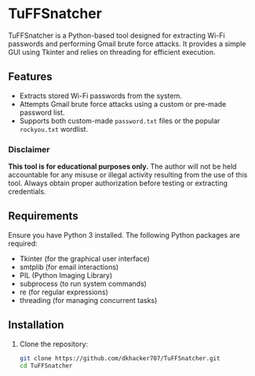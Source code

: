 # TuFFSnatcher

TuFFSnatcher is a Python-based tool designed for extracting Wi-Fi passwords and performing Gmail brute force attacks. It provides a simple GUI using Tkinter and relies on threading for efficient execution.

## Features
- Extracts stored Wi-Fi passwords from the system.
- Attempts Gmail brute force attacks using a custom or pre-made password list.
- Supports both custom-made `password.txt` files or the popular `rockyou.txt` wordlist.

### Disclaimer
**This tool is for educational purposes only.** The author will not be held accountable for any misuse or illegal activity resulting from the use of this tool. Always obtain proper authorization before testing or extracting credentials.

## Requirements
Ensure you have Python 3 installed. The following Python packages are required:

- Tkinter (for the graphical user interface)
- smtplib (for email interactions)
- PIL (Python Imaging Library)
- subprocess (to run system commands)
- re (for regular expressions)
- threading (for managing concurrent tasks)

## Installation

1. Clone the repository:
   ```bash
   git clone https://github.com/dkhacker707/TuFFSnatcher.git
   cd TuFFSnatcher
